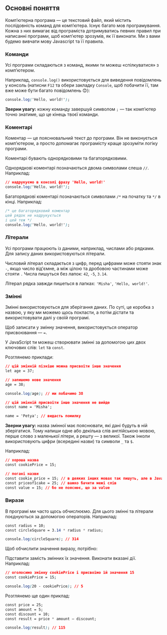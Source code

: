 ## Основні поняття
Комп’ютерна програма — це текстовий файл, який містить послідовність команд для комп’ютера. Існує багато мов програмування. Кожна з них вимагає від програміста дотримуватись певних правил при написанні програми, щоб комп’ютер зрозумів, як її виконати. Ми з вами будемо вивчати мову Javascript та її правила.

### Команди
Усі програми складаються з команд, якими ти можеш «спілкуватися» з комп’ютером.

Наприклад, `console.log()` використовується для виведення повідомлень у консоль (натисни `F12` та обери закладку `Console`, щоб побачити її, там вже може бути багато повідомлень 😊):

```css
console.log('Hello, world!');
```

**Зверни увагу:** кожну команду завершуй символом `;` — так комп’ютер точно знатиме, що це кінець твоєї команди.

### Коментарі
Коментар — це пояснювальний текст до програми. Він не виконується комп’ютером, а просто допомагає програмісту краще зрозуміти логіку програми.

Коментарі бувають однорядковими та багаторядковими.

Однорядкові коментарі позначаються двома символами слеша `//`. Наприклад:

```css
// надрукуємо в консолі фразу 'Hello, world!'
console.log('Hello, world!');
```

Багаторядкові коментарі позначаються символами `/*` на початку та `*/` в кінці. Наприклад:

```css
/* це багаторядковий коментар
цей рядок не надрукується
і цей теж */
console.log('Hello, world!');
```

### Літерали
Усі програми працюють із даними, наприклад, числами або рядками. Для запису даних використовуються літерали.

Числовий літерал складається з цифр, перед цифрами може стояти знак `-`, якщо число від'ємне, а між цілою та дробовою частинами може стояти `.` Числа пишуться без лапок: `42`, `-5`, `3.14`.

Літерал рядка завжди пишеться в лапках: `'Misha'`, `'Hello, world!'`.

### Змінні
Змінні використовуються для зберігання даних. По суті, це коробка з назвою, у яку ми можемо щось покласти, а потім дістати та використовувати далі у своїй програмі.

Щоб записати у змінну значення, використовується оператор присвоювання — `=`.

У JavaScript ти можеш створювати змінні за допомогою цих двох ключових слів: `let` та `const`.

Розглянемо приклади:
```css
// цій змінній пізніше можна присвоїти інше значення
let age = 37;

// запишемо нове значення
age = 38;

console.log(age); // ми побачимо 38

// цій змінній присвоїти інше значення не вийде
const name = 'Misha';

name = 'Petya'; // видасть помилку
```

**Зверни увагу:** назва змінної має пояснювати, які дані будуть в ній зберігатися. Тому напиши одне або декілька слів англійською мовою, перше слово з маленької літери, а решту — з великої. Також інколи використовують цифри (всередині назви) та символи `_` та `$`.

Наприклад:
```css
// хороша назва
const cookiePrice = 15;

// погані назви
const cookie_price = 15; // в деяких інших мовах так пишуть, але в Javascript так не прийнято 
const priceof1cake = 25; // важко бачити межі слів
const value = 15; // бо не пояснює, що за value
```

### Вирази
В програмі ми часто щось обчислюємо. Для цього змінні та літерали поєднуються за допомогою операторів. Наприклад:

```css
const radius = 10;
const circleSquare = 3.14 * radius * radius;

console.log(circleSquare); // 314
```

Щоб обчислити значення виразу, потрібно:

Підставити замість змінних їх значення.
Виконати вказані дії.
Наприклад:
```css
// оголосимо змінну cookiePrice і присвоїмо їй значення 15
const cookiePrice = 15;

console.log(20 - cookiePrice); // 5
```

Розглянемо ще один приклад:
```css
const price = 25;
const amount = 5;
const discount = 10;
const result = price * amount — discount;

console.log(result); // 115
```
